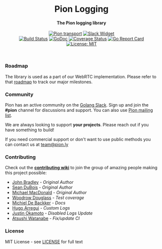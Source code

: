<h1 align="center">
  <br>
  Pion Logging
  <br>
</h1>
<h4 align="center">The Pion logging library</h4>
<p align="center">
  <a href="https://pion.ly"><img src="https://img.shields.io/badge/pion-logging-gray.svg?longCache=true&colorB=brightgreen" alt="Pion transport"></a>
  <a href="http://gophers.slack.com/messages/pion"><img src="https://img.shields.io/badge/join-us%20on%20slack-gray.svg?longCache=true&logo=slack&colorB=brightgreen" alt="Slack Widget"></a>
  <br>
  <a href="https://travis-ci.org/pion/logging"><img src="https://travis-ci.org/pion/logging.svg?branch=master" alt="Build Status"></a>
  <a href="https://pkg.go.dev/github.com/pion/logging"><img src="https://godoc.org/github.com/pion/logging?status.svg" alt="GoDoc"></a>
  <a href="https://codecov.io/gh/pion/logging"><img src="https://codecov.io/gh/pion/logging/branch/master/graph/badge.svg" alt="Coverage Status"></a>
  <a href="https://goreportcard.com/report/github.com/pion/logging"><img src="https://goreportcard.com/badge/github.com/pion/logging" alt="Go Report Card"></a>
  <a href="LICENSE"><img src="https://img.shields.io/badge/License-MIT-yellow.svg" alt="License: MIT"></a>
</p>
<br>

### Roadmap
The library is used as a part of our WebRTC implementation. Please refer to that [roadmap](https://github.com/pion/webrtc/issues/9) to track our major milestones.

### Community
Pion has an active community on the [Golang Slack](https://invite.slack.golangbridge.org/). Sign up and join the **#pion** channel for discussions and support. You can also use [Pion mailing list](https://groups.google.com/forum/#!forum/pion).

We are always looking to support **your projects**. Please reach out if you have something to build!

If you need commercial support or don't want to use public methods you can contact us at [team@pion.ly](mailto:team@pion.ly)

### Contributing
Check out the **[contributing wiki](https://github.com/pion/webrtc/wiki/Contributing)** to join the group of amazing people making this project possible:

* [John Bradley](https://github.com/kc5nra) - *Original Author*
* [Sean DuBois](https://github.com/Sean-Der) - *Original Author*
* [Michael MacDonald](https://github.com/mjmac) - *Original Author*
* [Woodrow Douglass](https://github.com/wdouglass) - *Test coverage*
* [Michiel De Backker](https://github.com/backkem) - *Docs*
* [Hugo Arregui](https://github.com/hugoArregui) - *Custom Logs*
* [Justin Okamoto](https://github.com/justinokamoto) - *Disabled Logs Update*
* [Atsushi Watanabe](https://github.com/at-wat) - *Fix/update CI*

### License
MIT License - see [LICENSE](LICENSE) for full text
